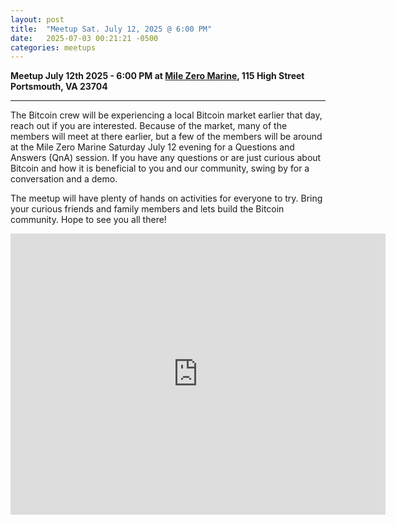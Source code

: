 ```yaml
---
layout: post
title:  "Meetup Sat. July 12, 2025 @ 6:00 PM"
date:   2025-07-03 00:21:21 -0500
categories: meetups
---
```


**Meetup July 12th 2025 - 6:00 PM at [Mile Zero Marine](https://milezeromarine.com/), 115 High Street Portsmouth, VA 23704**

---

The Bitcoin crew will be experiencing a local Bitcoin market earlier that day, reach out if you are interested. Because of the market, many of the members will meet at there earlier, but a few of the members will be around at the Mile Zero Marine Saturday July 12 evening for a Questions and Answers (QnA) session. If you have any questions or are just curious about Bitcoin and how it is beneficial to you and our community, swing by for a conversation and a demo.

The meetup will have plenty of hands on activities for everyone to try. Bring your curious friends and family members and lets build the Bitcoin community. Hope to see you all there!

<iframe src="https://www.google.com/maps/embed?pb=!1m18!1m12!1m3!1d596.1170077708135!2d-76.29721364168317!3d36.83513346377685!2m3!1f0!2f0!3f0!3m2!1i1024!2i768!4f13.1!3m3!1m2!1s0x89baa320f4ea4287%3A0x60b66698efea7ac0!2sMile%20Zero%20Marine!5e0!3m2!1sen!2sus!4v1711046558382!5m2!1sen!2sus" width="600" height="450" style="border:0;" allowfullscreen="" loading="lazy" referrerpolicy="no-referrer-when-downgrade"></iframe>


